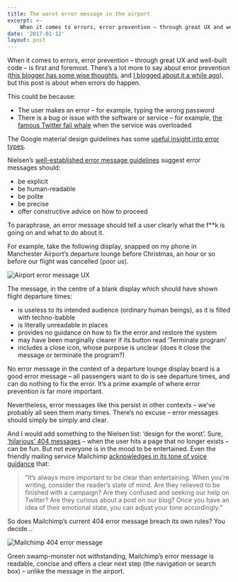 ```yaml
---
title: The worst error message in the airport
excerpt: >- 
    When it comes to errors, error prevention – through great UX and well-built code...
date: '2017-01-12'
layout: post
---
```


When it comes to errors, error prevention – through great UX and well-built code – is first and foremost. There’s a lot more to say about error prevention ([this blogger has some wise thoughts](http://www.uxmatters.com/mt/archives/2015/11/error-messages-are-an-anti-pattern.php), and [I blogged about it a while ago](http://www.tomhiskey.co.uk/poor-error-prevention-stressful-evening-thanks-a-lot-apple/)), but this post is about when errors do happen.

This could be because:

*   The user makes an error – for example, typing the wrong password
*   There is a bug or issue with the software or service – for example, [the famous Twitter fail whale](https://www.theatlantic.com/technology/archive/2015/01/the-story-behind-twitters-fail-whale/384313/) when the service was overloaded

The Google material design guidelines has some [useful insight into error types](https://material.io/guidelines/patterns/errors.html#).

Nielsen’s [well-established error message guidelines](https://www.nngroup.com/articles/error-message-guidelines/) suggest error messages should:

*   be explicit
*   be human-readable
*   be polite
*   be precise
*   offer constructive advice on how to proceed

To paraphrase, an error message should tell a user clearly what the f**k is going on and what to do about it.

For example, take the following display, snapped on my phone in Manchester Airport’s departure lounge before Christmas, an hour or so before our flight was cancelled (poor us).

![Airport error message UX](/img/Airport-error-message-smaller.jpg)

The message, in the centre of a blank display which should have shown flight departure times:

*   is useless to its intended audience (ordinary human beings), as it is filled with techno-babble
*   is literally unreadable in places
*   provides no guidance on how to fix the error and restore the system
*   may have been marginally clearer if its button read ‘Terminate program’
*   includes a close icon, whose purpose is unclear (does it close the message or terminate the program?)

No error message in the context of a departure lounge display board is a good error message – all passengers want to do is see departure times, and can do nothing to fix the error. It’s a prime example of where error prevention is far more important.

Nevertheless, error messages like this persist in other contexts – we’ve probably all seen them many times. There’s no excuse – error messages should simply be simply and clear.

And I would add something to the Nielsen list: ‘design for the worst’. Sure, [‘hilarious’ 404 messages](http://www.hongkiat.com/blog/funny-creative-error-404/) – when the user hits a page that no longer exists – can be fun. But not everyone is in the mood to be entertained. Even the friendly mailing service Mailchimp [acknowledges in its tone of voice guidance](http://styleguide.mailchimp.com/voice-and-tone/) that:
 
> “It’s always more important to be clear than entertaining. When you’re writing, consider the reader’s state of mind. Are they relieved to be finished with a campaign? Are they confused and seeking our help on Twitter? Are they curious about a post on our blog? Once you have an idea of their emotional state, you can adjust your tone accordingly.”

So does Mailchimp’s current 404 error message breach its own rules? You decide…

![Mailchimp 404 error message](/img/Screen-Shot-2017-01-12-at-21.41.48.png)

Green swamp-monster not withstanding, Mailchimp’s error message is readable, concise and offers a clear next step (the navigation or search box) – unlike the message in the airport.